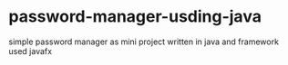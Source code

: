 # password-manager-usding-java
simple password manager as mini project written in java and framework used javafx
